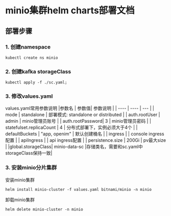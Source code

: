 # minio集群helm charts部署文档
## 部署步骤
### 1. 创建namespace
```
kubectl create ns minio
```
### 2. 创建kafka storageClass
```
kubectl apply -f ./sc.yaml;
```

### 3. 修改values.yaml
values.yaml常用参数说明
|参数名   | 参数值|  参数说明    |
|  ----  | ----  | --- |
| mode | standalone | 部署模式: standalone or distributed |
| auth.rootUser | admin | minio管理员账号 |
| auth.rootPassword|  3  | minio管理员密码 |
| statefulset.replicaCount | 4 | 分布式部署下，实例必须大于4个 |
| defaultBuckets | "app, openim" | 默认创建桶名 |
| ingress | | console ingress配置 | 
| apiIngress | | api ingress配置  |
| persistence.size | 200Gi | pv最大size |
|global.storageClass| minio-data-sc |存储类名，需要和sc.yaml中storageClass保持一致|


### 3. 安装minio分片集群
安装minio集群
```
helm install minio-cluster -f values.yaml bitnami/minio -n minio
```

卸载minio集群
```
helm delete minio-cluster -n minio
```